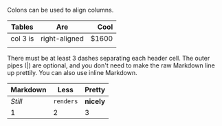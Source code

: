 Colons can be used to align columns.

| Tables        | Are           | Cool  |
| ------------- |:--------:| -----:|
| col 3 is      | right-aligned | $1600 |
|       |       |    |

There must be at least 3 dashes separating each header cell.
The outer pipes (|) are optional, and you don't need to make the 
raw Markdown line up prettily. You can also use inline Markdown.

Markdown | Less | Pretty
--- | --- | ---
*Still* | `renders` | **nicely**
1 | 2 | 3
